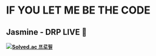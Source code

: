 # IF YOU LET ME BE THE CODE <b>
## Jasmine - DRP LIVE 🎵

[![Solved.ac
프로필](http://mazassumnida.wtf/api/v2/generate_badge?boj=rkdgudwns)](https://solved.ac/rkdgudwns)
